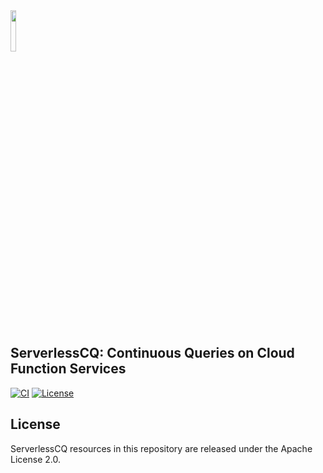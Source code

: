 <img src="https://i.imgur.com/NWgvrwh.png" width=13%>

## ServerlessCQ: Continuous Queries on Cloud Function Services

[![CI](https://github.com/DSLAM-UMD/ServerlessCQ/workflows/CI/badge.svg?branch=master)](https://github.com/DSLAM-UMD/ServerlessCQ/actions)
[![License](https://img.shields.io/badge/license-Apache%202-blue.svg)](LICENSE)

## License

ServerlessCQ resources in this repository are released under the Apache License 2.0.
